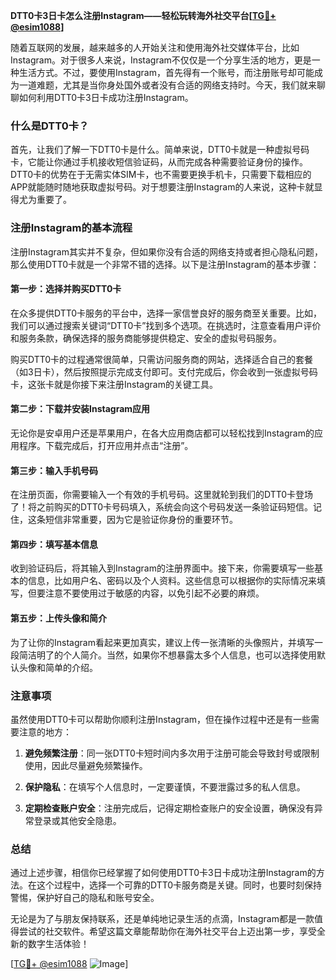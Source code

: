 **DTT0卡3日卡怎么注册Instagram——轻松玩转海外社交平台[[TG💪+ @esim1088](https://t.me/s/esim1088)]**

随着互联网的发展，越来越多的人开始关注和使用海外社交媒体平台，比如Instagram。对于很多人来说，Instagram不仅仅是一个分享生活的地方，更是一种生活方式。不过，要使用Instagram，首先得有一个账号，而注册账号却可能成为一道难题，尤其是当你身处国外或者没有合适的网络支持时。今天，我们就来聊聊如何利用DTT0卡3日卡成功注册Instagram。

### 什么是DTT0卡？

首先，让我们了解一下DTT0卡是什么。简单来说，DTT0卡就是一种虚拟号码卡，它能让你通过手机接收短信验证码，从而完成各种需要验证身份的操作。DTT0卡的优势在于无需实体SIM卡，也不需要更换手机卡，只需要下载相应的APP就能随时随地获取虚拟号码。对于想要注册Instagram的人来说，这种卡就显得尤为重要了。

### 注册Instagram的基本流程

注册Instagram其实并不复杂，但如果你没有合适的网络支持或者担心隐私问题，那么使用DTT0卡就是一个非常不错的选择。以下是注册Instagram的基本步骤：

#### 第一步：选择并购买DTT0卡

在众多提供DTT0卡服务的平台中，选择一家信誉良好的服务商至关重要。比如，我们可以通过搜索关键词“DTT0卡”找到多个选项。在挑选时，注意查看用户评价和服务条款，确保选择的服务商能够提供稳定、安全的虚拟号码服务。

购买DTT0卡的过程通常很简单，只需访问服务商的网站，选择适合自己的套餐（如3日卡），然后按照提示完成支付即可。支付完成后，你会收到一张虚拟号码卡，这张卡就是你接下来注册Instagram的关键工具。

#### 第二步：下载并安装Instagram应用

无论你是安卓用户还是苹果用户，在各大应用商店都可以轻松找到Instagram的应用程序。下载完成后，打开应用并点击“注册”。

#### 第三步：输入手机号码

在注册页面，你需要输入一个有效的手机号码。这里就轮到我们的DTT0卡登场了！将之前购买的DTT0卡号码填入，系统会向这个号码发送一条验证码短信。记住，这条短信非常重要，因为它是验证你身份的重要环节。

#### 第四步：填写基本信息

收到验证码后，将其输入到Instagram的注册界面中。接下来，你需要填写一些基本的信息，比如用户名、密码以及个人资料。这些信息可以根据你的实际情况来填写，但要注意不要使用过于敏感的内容，以免引起不必要的麻烦。

#### 第五步：上传头像和简介

为了让你的Instagram看起来更加真实，建议上传一张清晰的头像照片，并填写一段简洁明了的个人简介。当然，如果你不想暴露太多个人信息，也可以选择使用默认头像和简单的介绍。

### 注意事项

虽然使用DTT0卡可以帮助你顺利注册Instagram，但在操作过程中还是有一些需要注意的地方：

1. **避免频繁注册**：同一张DTT0卡短时间内多次用于注册可能会导致封号或限制使用，因此尽量避免频繁操作。
   
2. **保护隐私**：在填写个人信息时，一定要谨慎，不要泄露过多的私人信息。

3. **定期检查账户安全**：注册完成后，记得定期检查账户的安全设置，确保没有异常登录或其他安全隐患。

### 总结

通过上述步骤，相信你已经掌握了如何使用DTT0卡3日卡成功注册Instagram的方法。在这个过程中，选择一个可靠的DTT0卡服务商是关键。同时，也要时刻保持警惕，保护好自己的隐私和账号安全。

无论是为了与朋友保持联系，还是单纯地记录生活的点滴，Instagram都是一款值得尝试的社交软件。希望这篇文章能帮助你在海外社交平台上迈出第一步，享受全新的数字生活体验！

[[TG💪+ @esim1088](https://t.me/s/esim1088) ![Image](https://i.postimg.cc/4NQfJmqS/Snipaste-2025-05-13-00-14-12.png)]